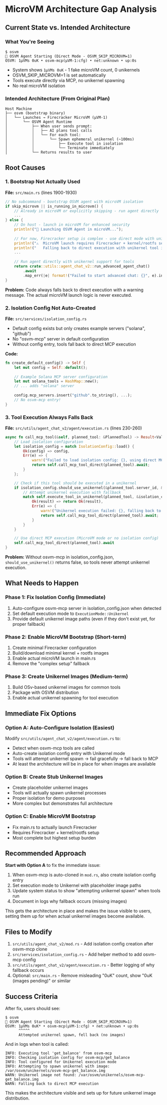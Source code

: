 # MicroVM Architecture Gap Analysis

## Current State vs. Intended Architecture

### What You're Seeing
```
$ osvm
🚀 OSVM Agent Starting (Direct Mode - OSVM_SKIP_MICROVM=1)
OSVM: 1μVMs 0uK • osvm-mcp(μVM-1:cfg) • net:unknown • up:0s
```

- System shows `1μVMs 0uK` - 1 fake microVM count, 0 unikernels
- OSVM_SKIP_MICROVM=1 is set automatically
- Tools execute directly via MCP, no unikernel spawning
- No real microVM isolation

### Intended Architecture (From Original Plan)

```
Host Machine
├── osvm (bootstrap binary)
│   └── Launches → Firecracker MicroVM (μVM-1)
│       └── OSVM Agent Runtime
│           ├── When user sends prompt:
│           │   ├── AI plans tool calls
│           │   └── For each tool:
│           │       └── Spawn ephemeral unikernel (~100ms)
│           │           ├── Execute tool in isolation
│           │           └── Terminate immediately
│           └── Returns results to user
```

## Root Causes

### 1. Bootstrap Not Actually Used
**File:** `src/main.rs` (lines 1900-1930)
```rust
// No subcommand - bootstrap OSVM agent with microVM isolation
if skip_microvm || is_running_in_microvm() {
    // Already in microVM or explicitly skipping - run agent directly
    ...
} else {
    // On host - launch in microVM for enhanced security
    println!("🚀 Launching OSVM Agent in microVM...");
    
    // For now, Firecracker setup is complex - use direct mode with unikernel support
    println!("⚠️  MicroVM launch requires Firecracker + kernel/rootfs setup");
    println!("   Falling back to direct execution with unikernel tool isolation");
    ...
    
    // Run agent directly with unikernel support for tools
    return crate::utils::agent_chat_v2::run_advanced_agent_chat()
        .await
        .map_err(|e| format!("Failed to start advanced chat: {}", e).into());
}
```

**Problem:** Code always falls back to direct execution with a warning message. The actual microVM launch logic is never executed.

### 2. Isolation Config Not Auto-Created
**File:** `src/services/isolation_config.rs`
- Default config exists but only creates example servers ("solana", "github")
- No "osvm-mcp" server in default configuration
- Without config entry, tools fall back to direct MCP execution

**Code:**
```rust
fn create_default_config() -> Self {
    let mut config = Self::default();
    
    // Example Solana MCP server configuration
    let mut solana_tools = HashMap::new();
    // ... adds "solana" server
    
    config.mcp_servers.insert("github".to_string(), ...);
    // No osvm-mcp entry!
}
```

### 3. Tool Execution Always Falls Back
**File:** `src/utils/agent_chat_v2/agent/execution.rs` (lines 230-260)
```rust
async fn call_mcp_tool(&self, planned_tool: &PlannedTool) -> Result<Value> {
    // Load isolation configuration
    let isolation_config = match IsolationConfig::load() {
        Ok(config) => config,
        Err(e) => {
            warn!("Failed to load isolation config: {}, using direct MCP execution", e);
            return self.call_mcp_tool_direct(planned_tool).await;
        }
    };

    // Check if this tool should be executed in a unikernel
    if isolation_config.should_use_unikernel(&planned_tool.server_id, &planned_tool.tool_name) {
        // Attempt unikernel execution with fallback
        match self.execute_tool_in_unikernel(planned_tool, &isolation_config).await {
            Ok(result) => return Ok(result),
            Err(e) => {
                warn!("Unikernel execution failed: {}, falling back to direct MCP", e);
                return self.call_mcp_tool_direct(planned_tool).await;
            }
        }
    }

    // Use direct MCP execution (MicroVM mode or no isolation config)
    self.call_mcp_tool_direct(planned_tool).await
}
```

**Problem:** Without osvm-mcp in isolation_config.json, `should_use_unikernel()` returns false, so tools never attempt unikernel execution.

## What Needs to Happen

### Phase 1: Fix Isolation Config (Immediate)
1. Auto-configure osvm-mcp server in isolation_config.json when detected
2. Set default execution mode to `ExecutionMode::Unikernel`
3. Provide default unikernel image paths (even if they don't exist yet, for proper fallback)

### Phase 2: Enable MicroVM Bootstrap (Short-term)
1. Create minimal Firecracker configuration
2. Build/download minimal kernel + rootfs images
3. Enable actual microVM launch in main.rs
4. Remove the "complex setup" fallback

### Phase 3: Create Unikernel Images (Medium-term)
1. Build OSv-based unikernel images for common tools
2. Package with OSVM distribution
3. Enable actual unikernel spawning for tool execution

## Immediate Fix Options

### Option A: Auto-Configure Isolation (Easiest)
Modify `src/utils/agent_chat_v2/agent/execution.rs` to:
- Detect when osvm-mcp tools are called
- Auto-create isolation config entry with Unikernel mode
- Tools will attempt unikernel spawn → fail gracefully → fall back to MCP
- At least the architecture will be in place for when images are available

### Option B: Create Stub Unikernel Images
- Create placeholder unikernel images
- Tools will actually spawn unikernel processes
- Proper isolation for demo purposes
- More complex but demonstrates full architecture

### Option C: Enable MicroVM Bootstrap
- Fix main.rs to actually launch Firecracker
- Requires Firecracker + kernel/rootfs setup
- Most complete but highest setup burden

## Recommended Approach

**Start with Option A** to fix the immediate issue:

1. When osvm-mcp is auto-cloned in `mod.rs`, also create isolation config entry
2. Set execution mode to Unikernel with placeholder image paths
3. Update system status to show "attempting unikernel spawn" when tools run
4. Document in logs why fallback occurs (missing images)

This gets the architecture in place and makes the issue visible to users, setting them up for when actual unikernel images become available.

## Files to Modify

1. `src/utils/agent_chat_v2/mod.rs` - Add isolation config creation after osvm-mcp clone
2. `src/services/isolation_config.rs` - Add helper method to add osvm-mcp config
3. `src/utils/agent_chat_v2/agent/execution.rs` - Better logging of why fallback occurs
4. Optional: `src/main.rs` - Remove misleading "0uK" count, show "0uK (images pending)" or similar

## Success Criteria

After fix, users should see:
```
$ osvm
🚀 OSVM Agent Starting (Direct Mode - OSVM_SKIP_MICROVM=1)
OSVM: 1μVMs 0uK* • osvm-mcp(μVM-1:cfg) • net:unknown • up:0s
      ^^^^^
      Attempted unikernel spawn, fell back (no images)
```

And in logs when tool is called:
```
INFO: Executing tool 'get_balance' from osvm-mcp
INFO: Checking isolation config for osvm-mcp/get_balance
INFO: Tool configured for Unikernel execution mode
INFO: Attempting to spawn unikernel with image: /var/osvm/unikernels/osvm-mcp-get_balance.img
WARN: Unikernel image not found: /var/osvm/unikernels/osvm-mcp-get_balance.img
WARN: Falling back to direct MCP execution
```

This makes the architecture visible and sets up for future unikernel image distribution.
